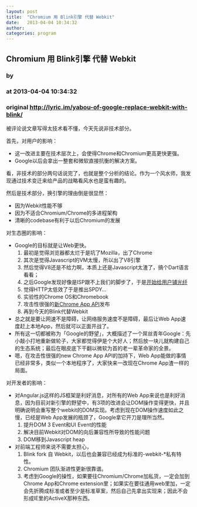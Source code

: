 ```yaml
---
layout: post
title:  "Chromium 用 Blink引擎 代替 Webkit"
date:   2013-04-04 10:34:32
author: 
categories: program
---
```


## Chromium 用 Blink引擎 代替 Webkit
### by 
### at 2013-04-04 10:34:32
### original <http://lyric.im/yabou-of-google-replace-webkit-with-blink/>

<p>被评论说文章写得太技术看不懂，今天先说非技术部分。</p>
<p>首先，对用户的影响：</p>
<ul>
<li>这一改进主要在技术层次上，会使得Chrome和Chromium更高更快更强。</li>
<li>Google以后会拿出一整套和微软直接抗衡的解决方案。</li>
</ul>
<p>看，非技术的部分两句话说完了，也就是整个分析的结论。作为一个风水师，我发现通过技术变迁来给产品的战略看风水也是蛮有趣的。</p>
<p>然后是技术部分，换引擎的理由倒是很显然：</p>
<ul>
<li>因为Webkit性能不够</li>
<li>因为不适合Chromium/Chrome的多进程架构</li>
<li>清晰的codebase有利于以后Chromium的发展</li>
</ul>
<p>对生态圈的影响：</p>
<ul>
<li>Google的目标就是让Web更快。<ol>
<li>最初是觉得浏览器都太烂于是坑了Mozilla，出了Chrome</li>
<li>其次是觉得Javascript的VM太慢，所以出了V8引擎</li>
<li>然后觉得V8还是不给力啊，本质上还是Javascript太渣了，搞个Dart语言看看；</li>
<li>之后Google发现好像是ISP跟不上我们的脚步了，于是<a href="https://fiber.google.com/about/">开始给用户铺光纤</a></li>
<li>觉得HTTP太低效了于是推出SPDY…</li>
<li>实验性的Chrome OS和Chromebook</li>
<li>攻击性很强的<a href="http://lyric.im/more-about-new-chrome-packaged-apps/">新Chrome App API</a>发布</li>
<li>再到今天的Blink代替Webkit</li>
</ol>
</li>
<li>总之就是要让网速不是障碍，让网络服务速度不是障碍，最后让Web App速度赶上本地App，然后就可以正面开战了。</li>
<li>所有这一切都被称为「Google的野望」，大概描述了一个屌丝青年Google：先小敲小打地重新做轮子，大家都觉得伊是个大好人；然后放一块儿就构建自己的生态系统；最后在眼皮底下干翻以微软为首的老一辈革命家的全景。</li>
<li>嗯，在攻击性很强的new Chrome App API的加持下，Web App能做的事情已经非常多，类似一个本地程序了，大家快来一改现在Chrome App渣一样的局面。</li>
</ul>
<p>对开发者的影响：</p>
<ul>
<li>对Angular.js这样的JS框架是利好消息，对所有的Web App来说也是利好消息，因为目前对新引擎的野望中，有3项的改进会让DOM操作变得更快，并且明确说明会重写整个webkit的DOM实现。考虑到现在DOM操作速度如此之慢，已经是Web App发展的瓶颈了，Google拿它开刀是理所当然。<ol>
<li>提升DOM 3 Event和UI Event的性能</li>
<li>解决目前Webkit对DOM的向后兼容性所导致的性能问题</li>
<li>DOM移到Javascript heap</li>
</ol>
</li>
<li>对前端工程师来说不需要太担心，<ol>
<li>Blink fork 自 Webkit，以后也会兼容已经成为标准的-webkit-*私有特性。</li>
<li>Chromium 团队渐进性更新很靠谱。</li>
<li>考虑到Google的操性，如果要往Chromium/Chrome加私货，一定会加到Chrome App和Chrome extension里；如果实在要往通用web里加，一定会先折腾成标准或者至少是标准草案，然后自己先拿出实现来；因此不会形成IE里的ActiveX那种东西。</li>
</ol>
</li>
</ul>